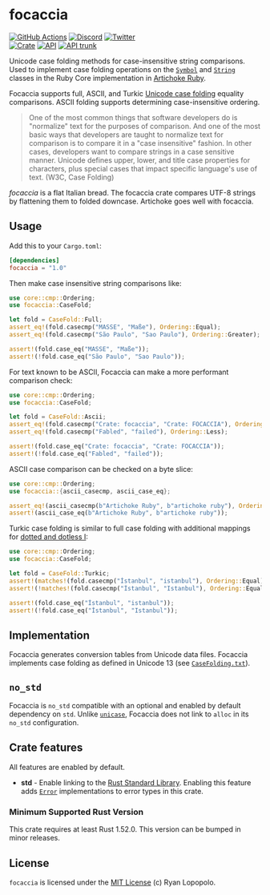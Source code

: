 # focaccia

[![GitHub Actions](https://github.com/artichoke/focaccia/workflows/CI/badge.svg)](https://github.com/artichoke/focaccia/actions)
[![Discord](https://img.shields.io/discord/607683947496734760)](https://discord.gg/QCe2tp2)
[![Twitter](https://img.shields.io/twitter/follow/artichokeruby?label=Follow&style=social)](https://twitter.com/artichokeruby)
<br>
[![Crate](https://img.shields.io/crates/v/focaccia.svg)](https://crates.io/crates/focaccia)
[![API](https://docs.rs/focaccia/badge.svg)](https://docs.rs/focaccia)
[![API trunk](https://img.shields.io/badge/docs-trunk-blue.svg)](https://artichoke.github.io/focaccia/focaccia/)

Unicode case folding methods for case-insensitive string comparisons. Used to
implement case folding operations on the [`Symbol`] and [`String`] classes in
the Ruby Core implementation in [Artichoke Ruby][artichoke].

Focaccia supports full, ASCII, and Turkic [Unicode case folding] equality
comparisons. ASCII folding supports determining case-insensitive ordering.

> One of the most common things that software developers do is "normalize" text
> for the purposes of comparison. And one of the most basic ways that developers
> are taught to normalize text for comparison is to compare it in a "case
> insensitive" fashion. In other cases, developers want to compare strings in a
> case sensitive manner. Unicode defines upper, lower, and title case properties
> for characters, plus special cases that impact specific language's use of
> text. (W3C, Case Folding)

_focaccia_ is a flat Italian bread. The focaccia crate compares UTF-8 strings by
flattening them to folded downcase. Artichoke goes well with focaccia.

## Usage

Add this to your `Cargo.toml`:

```toml
[dependencies]
focaccia = "1.0"
```

Then make case insensitive string comparisons like:

```rust
use core::cmp::Ordering;
use focaccia::CaseFold;

let fold = CaseFold::Full;
assert_eq!(fold.casecmp("MASSE", "Maße"), Ordering::Equal);
assert_eq!(fold.casecmp("São Paulo", "Sao Paulo"), Ordering::Greater);

assert!(fold.case_eq("MASSE", "Maße"));
assert!(!fold.case_eq("São Paulo", "Sao Paulo"));
```

For text known to be ASCII, Focaccia can make a more performant comparison
check:

```rust
use core::cmp::Ordering;
use focaccia::CaseFold;

let fold = CaseFold::Ascii;
assert_eq!(fold.casecmp("Crate: focaccia", "Crate: FOCACCIA"), Ordering::Equal);
assert_eq!(fold.casecmp("Fabled", "failed"), Ordering::Less);

assert!(fold.case_eq("Crate: focaccia", "Crate: FOCACCIA"));
assert!(!fold.case_eq("Fabled", "failed"));
```

ASCII case comparison can be checked on a byte slice:

```rust
use core::cmp::Ordering;
use focaccia::{ascii_casecmp, ascii_case_eq};

assert_eq!(ascii_casecmp(b"Artichoke Ruby", b"artichoke ruby"), Ordering::Equal);
assert!(ascii_case_eq(b"Artichoke Ruby", b"artichoke ruby"));
```

Turkic case folding is similar to full case folding with additional mappings for
[dotted and dotless I]:

```rust
use core::cmp::Ordering;
use focaccia::CaseFold;

let fold = CaseFold::Turkic;
assert!(matches!(fold.casecmp("İstanbul", "istanbul"), Ordering::Equal));
assert!(!matches!(fold.casecmp("İstanbul", "Istanbul"), Ordering::Equal));

assert!(fold.case_eq("İstanbul", "istanbul"));
assert!(!fold.case_eq("İstanbul", "Istanbul"));
```

## Implementation

Focaccia generates conversion tables from Unicode data files. Focaccia
implements case folding as defined in Unicode 13 (see
[`CaseFolding.txt`](CaseFolding.txt)).

## `no_std`

Focaccia is `no_std` compatible with an optional and enabled by default
dependency on `std`. Unlike [`unicase`], Focaccia does not link to `alloc` in
its `no_std` configuration.

## Crate features

All features are enabled by default.

- **std** - Enable linking to the [Rust Standard Library]. Enabling this feature
  adds [`Error`] implementations to error types in this crate.

### Minimum Supported Rust Version

This crate requires at least Rust 1.52.0. This version can be bumped in minor
releases.

## License

`focaccia` is licensed under the [MIT License](LICENSE) (c) Ryan Lopopolo.

[`symbol`]: https://ruby-doc.org/core-2.6.3/Symbol.html
[`string`]: https://ruby-doc.org/core-2.6.3/String.html
[artichoke]: https://github.com/artichoke/artichoke
[unicode case folding]: https://www.w3.org/International/wiki/Case_folding
[dotted and dotless i]: https://en.wikipedia.org/wiki/Dotted_and_dotless_I
[`unicase`]: https://crates.io/crates/unicase
[rust standard library]: https://doc.rust-lang.org/stable/std/index.html
[`error`]: https://doc.rust-lang.org/stable/std/error/trait.Error.html
